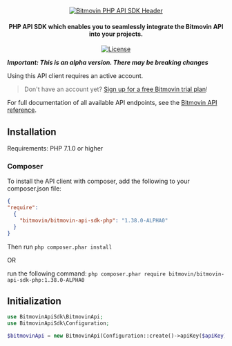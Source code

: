 <p align="center">
  <a href="https://www.bitmovin.com">
    <img alt="Bitmovin PHP API SDK Header" src="https://cdn.bitmovin.com/frontend/encoding/openapi-clients/readme-headers/ReadmeHeader_PHP.png" >
  </a>

  <h4 align="center">
    PHP API SDK which enables you to seamlessly integrate the Bitmovin API into your projects.
  </h4>

  <p align="center">
    <a href="LICENSE"><img src="https://img.shields.io/badge/License-MIT-yellow.svg" alt="License"></img></a>
  </p>
</p>

***Important: This is an alpha version. There may be breaking changes***

Using this API client requires an active account.

> Don't have an account yet? [Sign up for a free Bitmovin trial plan](https://dashboard.bitmovin.com/signup)!

For full documentation of all available API endpoints, see the [Bitmovin API reference](https://bitmovin.com/docs).

## Installation

Requirements: PHP 7.1.0 or higher

### Composer

To install the API client with composer, add the following to your composer.json file:

```json
{
"require":
  {
    "bitmovin/bitmovin-api-sdk-php": "1.38.0-ALPHA0"
  }
}
```

Then run `php composer.phar install`

OR

run the following command: `php composer.phar require bitmovin/bitmovin-api-sdk-php:1.38.0-ALPHA0`

## Initialization

```php
use BitmovinApiSdk\BitmovinApi;
use BitmovinApiSdk\Configuration;

$bitmovinApi = new BitmovinApi(Configuration::create()->apiKey($apiKey));
```
